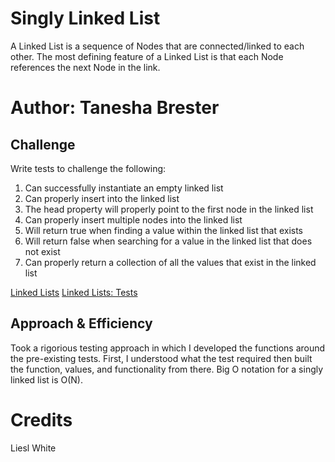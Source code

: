 # Singly Linked List
A Linked List is a sequence of Nodes that are connected/linked to each other. The most defining feature of a Linked List is that each Node references the next Node in the link.

# Author: Tanesha Brester

## Challenge

Write tests to challenge the following:

1. Can successfully instantiate an empty linked list
2. Can properly insert into the linked list
3. The head property will properly point to the first node in the linked list
4. Can properly insert multiple nodes into the linked list
5. Will return true when finding a value within the linked list that exists
6. Will return false when searching for a value in the linked list that does not exist
7. Can properly return a collection of all the values that exist in the linked list

[Linked Lists](python/data_structures/linked_list.py)
[Linked Lists: Tests](python/tests/data_structures/test_linked_list.py)

## Approach & Efficiency
Took a rigorious testing approach in which I developed the functions around the pre-existing tests. First, I understood what the test required then built the function, values, and functionality from there. Big O notation for a singly linked list is O(N).


# Credits
Liesl White
